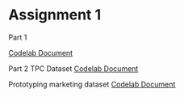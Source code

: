 # Assignment 1

Part 1

[Codelab Document](https://codelabs-preview.appspot.com/?file_id=1qtqohudg02jgNexR1zGhmANLPfyNMpDNH5m6Pz86UPw#0)

Part 2
TPC Dataset [Codelab Document](https://codelabs-preview.appspot.com/?file_id=1AkfE5WclFyrwesmkzjxqYHHNmGeGk5EPzASOmyMbuHg#0)

Prototyping marketing dataset [Codelab Document](https://codelabs-preview.appspot.com/?file_id=1sQ1NKovg85oP5TP9tUlha67Qt50rPFRik5_GMVZw1FI#0)
